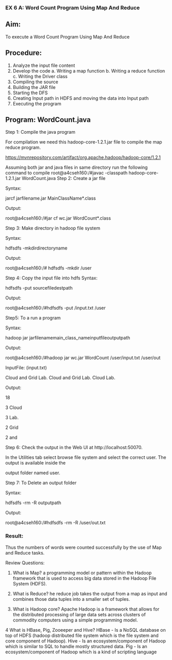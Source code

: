 ### EX 6 A: Word Count Program Using Map And Reduce




## Aim:


To execute a Word Count Program Using Map And Reduce



## Procedure:

1.   Analyze the input file content
2.   Develop the code
a.   Writing a map function
b.   Writing a reduce function c.   Writing the Driver class
3.   Compiling the source
4.   Building the JAR file
5.   Starting the DFS
6.   Creating Input path in HDFS and moving the data into Input path
7.   Executing the program



## Program: WordCount.java





Step 1:  Compile the java program


For compilation we need this hadoop-core-1.2.1.jar file to compile the map reduce program.

https://mvnrepository.com/artifact/org.apache.hadoop/hadoop-core/1.2.1

Assuming both jar and java files in same directory run the following command to compile root@a4cseh160:/#javac -classpath hadoop-core-1.2.1.jar WordCount.java
Step 2: Create a jar file


Syntax:

jarcf jarfilename.jar MainClassName*.class

Output:

root@a4cseh160:/#jar cf wc.jar WordCount*.class

Step 3:  Make directory in hadoop file system


Syntax:

hdfsdfs -mkdirdirectoryname

Output:

root@a4cseh160:/# hdfsdfs -mkdir /user



Step 4:  Copy the input file into hdfs
Syntax:

hdfsdfs -put sourcefiledestpath

Output:

root@a4cseh160:/#hdfsdfs -put /input.txt /user

Step5:   To a run a program


Syntax:

hadoop jar jarfilenamemain_class_nameinputfileoutputpath





Output:

root@a4cseh160:/#hadoop jar wc.jar WordCount /user/input.txt /user/out



InputFile:      (input.txt)

Cloud and Grid Lab. Cloud and Grid Lab. Cloud Lab.

Output:

18

3          Cloud

3          Lab.

2          Grid

2          and





Step 6:  Check the output in the Web UI at  http://localhost:50070.
 



In the Utilities tab select browse file system and select the correct user. The output is available inside the

output folder named user.


















 Step 7:  To Delete an output folder
 



Syntax:

hdfsdfs -rm -R outputpath

Output:

root@a4cseh160:/#hdfsdfs -rm -R /user/out.txt














### Result:

Thus the numbers of words were counted successfully by the use of Map and Reduce tasks.









Review Questions:

1. What is Map?
	a programming model or pattern within the Hadoop framework that is used to access big data stored in the Hadoop File System (HDFS). 


2. What is Reduce?
	he reduce job takes the output from a map as input and combines those data tuples into a smaller set of tuples.



3. What is Hadoop core?
	Apache Hadoop is a framework that allows for the distributed processing of large data sets across clusters of commodity computers using a simple programming model.



4 What is HBase, Pig, Zooeeper and Hive?
	HBase - Is a NoSQL database on top of HDFS (hadoop distributed file system which is the file system and core component of Hadoop). Hive - Is an ecosystem/component of Hadoop which is similar to SQL to handle mostly structured data. Pig - Is an ecosystem/component of Hadoop which is a kind of scripting language

















































